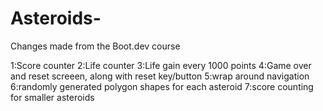 # Asteroids-

Changes made from the Boot.dev course

1:Score counter
2:Life counter
3:Life gain every 1000 points
4:Game over and reset screeen, along with reset key/button
5:wrap around navigation
6:randomly generated polygon shapes for each asteroid
7:score counting for smaller asteroids 

